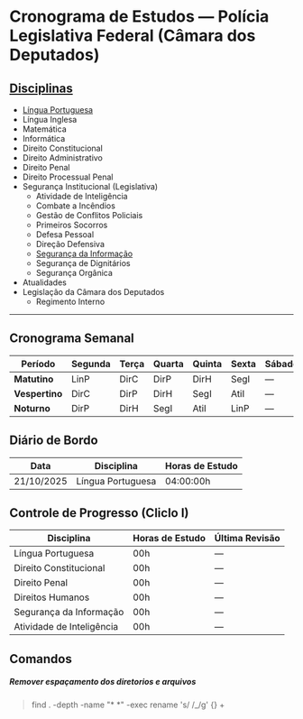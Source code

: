 # Cronograma de Estudos — Polícia Legislativa Federal (Câmara dos Deputados)

## [Disciplinas](../a_cronograma/disciplinas.md)

* [Língua Portuguesa](../b_disciplinas/a_modulo_basico/a_lingua_portuguesa/lingua_portuguesa.md)
* Língua Inglesa  
* Matemática  
* Informática  
* Direito Constitucional  
* Direito Administrativo  
* Direito Penal  
* Direito Processual Penal  
* Segurança Institucional (Legislativa)  
    * Atividade de Inteligência
    * Combate a Incêndios
    * Gestão de Conflitos Policiais
    * Primeiros Socorros
    * Defesa Pessoal
    * Direção Defensiva
    * [Segurança da Informação](../b_disciplinas/c_modulo_especialista/seguranca_da_informacao/seguranca_da_informacao.md)
    * Segurança de Dignitários
    * Segurança Orgânica  
* Atualidades  
* Legislação da Câmara dos Deputados
    * Regimento Interno

---

## Cronograma Semanal

|Período|Segunda|Terça|Quarta|Quinta|Sexta|Sábado|Domingo|
|---|---|---|---|----|---|---|---|
|**Matutino**|LinP|DirC|DirP|DirH|SegI|—|LinP|
| **Vespertino**|DirC|DirP|DirH|SegI|AtiI|—|DirC|
| **Noturno**|DirP|DirH|SegI|AtiI|LinP|—|DirP|

## Diário de Bordo

|Data|Disciplina|Horas de Estudo|
|---|---|---|
|21/10/2025|Língua Portuguesa|04:00:00h|

## Controle de Progresso (Cliclo I)

| Disciplina | Horas de Estudo | Última Revisão |
|---|---|---|
|Língua Portuguesa|00h|—|
|Direito Constitucional|00h|—|
|Direito Penal|00h|—|
|Direitos Humanos|00h|—|
|Segurança da Informação|00h|—|
|Atividade de Inteligência|00h|—|

## Comandos

##### Remover espaçamento dos diretorios e arquivos
> find . -depth -name "* *" -exec rename 's/ /_/g' {} +
